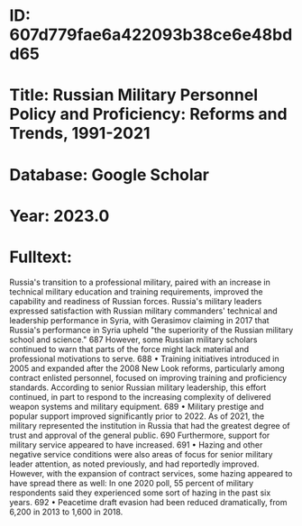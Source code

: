 # ID: 607d779fae6a422093b38ce6e48bdd65
# Title: Russian Military Personnel Policy and Proficiency: Reforms and Trends, 1991-2021
# Database: Google Scholar
# Year: 2023.0
# Fulltext:
Russia's transition to a professional military, paired with an increase in technical military education and training requirements, improved the capability and readiness of Russian forces.
Russia's military leaders expressed satisfaction with Russian military commanders' technical and leadership performance in Syria, with Gerasimov claiming in 2017 that Russia's performance in Syria upheld "the superiority of the Russian military school and science."
687 However, some Russian military scholars continued to warn that parts of the force might lack material and professional motivations to serve.
688 • Training initiatives introduced in 2005 and expanded after the 2008 New Look reforms, particularly among contract enlisted personnel, focused on improving training and proficiency standards.
According to senior Russian military leadership, this effort continued, in part to respond to the increasing complexity of delivered weapon systems and military equipment.
689 • Military prestige and popular support improved significantly prior to 2022.
As of 2021, the military represented the institution in Russia that had the greatest degree of trust and approval of the general public.
690 Furthermore, support for military service appeared to have increased.
691 • Hazing and other negative service conditions were also areas of focus for senior military leader attention, as noted previously, and had reportedly improved.
However, with the expansion of contract services, some hazing appeared to have spread there as well: In one 2020 poll, 55 percent of military respondents said they experienced some sort of hazing in the past six years.
692 • Peacetime draft evasion had been reduced dramatically, from 6,200 in 2013 to 1,600 in 2018.